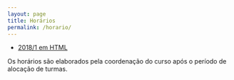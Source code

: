 ```yaml
---
layout: page
title: Horários
permalink: /horario/
---
```


* [2018/1 em HTML](horarios-2018-1-v2.html)

Os horários são elaborados pela coordenação do curso após o período de alocação de turmas.
